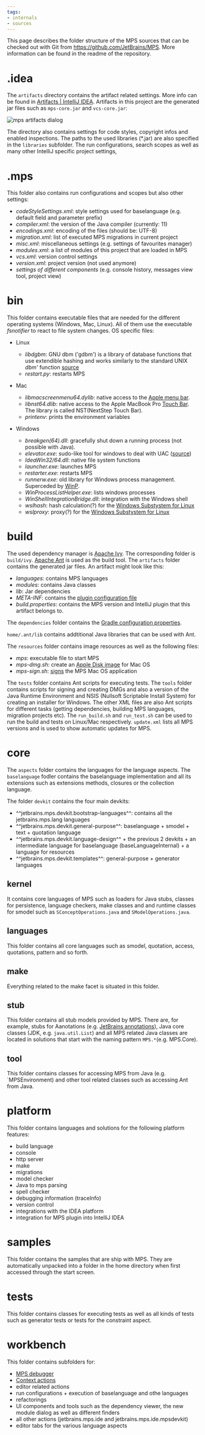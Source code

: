 ```yaml
---
tags:
- internals
- sources
---
```


This page describes the folder structure of the MPS sources that can be checked out with Git from https://github.com/JetBrains/MPS.
More information can be found in the readme of the repository.

# .idea

The `artifacts` directory contains the artifact related settings. More info can be found
in [Artifacts | IntelliJ IDEA](https://www.jetbrains.com/help/idea/working-with-artifacts.html). Artifacts in this project are the generated jar files
such as `mps-core.jar` and `vcs-core.jar`:

![mps artifacts dialog](mps_artifacts.png)

The directory also contains settings for code styles, copyright infos and enabled inspections. The paths to the used libraries (*.jar) are also specified in the `libraries` subfolder. The run configurations, search scopes as well as
many other IntelliJ specific project settings,

# .mps

This folder also contains run configurations and scopes but also other settings:

- *codeStyleSettings.xml*: style settings used for baselanguage (e.g. default field and parameter prefix)
- *compiler.xml*: the version of the Java compiler (currently: 11)
- *encodings.xml*: encoding of the files (should be: UTF-8)
- *migration.xml*: list of executed MPS migrations in current project 
- *misc.xml*: miscellaneous settings (e.g. settings of favourites manager)
- *modules.xml*: a list of modules of this project that are loaded in MPS
- *vcs.xml*: version control settings
- *version.xml*: project version (not used anymore)
- *settings of different components* (e.g. console history, messages view tool, project view)

# bin

This folder contains executable files that are needed for the different
operating systems (Windows, Mac, Linux). All of them use the executable *fsnotifier* to react to file system changes. OS specific files:

- Linux
    - *libdgbm*: GNU dbm ('gdbm') is a library of database functions that use extendible hashing and works similarly to the standard UNIX *dbm'* function [source](https://packages.debian.org/de/sid/libgdbm-dev)
    - *restart.py*: restarts MPS

- Mac
    - *libmacscreenmenu64.dylib*: native access to the [Apple menu bar](https://support.apple.com/guide/mac-help/menu-bar-mchlp1446/mac).
    - *libnst64.dlib*: native access to the Apple MacBook Pro [Touch Bar](https://support.apple.com/guide/mac-help/use-the-touch-bar-mchlbfd5b039/mac). The library is called NST(NextStep Touch Bar).
    - *printenv*: prints the environment variables
  
- Windows
    - *breakgen(64).dll*: gracefully shut down a running process (not possible with Java).
    - *elevator.exe*: sudo-like tool for windows to deal with UAC ([source](https://stackoverflow.com/questions/53023013/elevator-exe-in-android-studio-update))
    - *IdeaWin32/64.dll*: native file system functions
    - *launcher.exe*: launches MPS
    - *restarter.exe*: restarts MPS
    - *runnerw.exe*: old library for Windows process management. Superceded by [WinP](https://github.com/jenkinsci/winp).
    - *WinProcessListHelper.exe*: lists windows processes
    - *WinShellIntegrationBridge.dll*: integration with the Windows shell
    - *wslhash*: hash calculation(?) for the [Windows Substystem for Linux](https://www.jetbrains.com/help/idea/how-to-use-wsl-development-environment-in-product.html)
    - *wslproxy*: proxy(?) for the [Windows Substystem for Linux](https://www.jetbrains.com/help/idea/how-to-use-wsl-development-environment-in-product.html)

# build

The used dependency manager is [Apache Ivy](https://ant.apache.org/ivy/). The corresponding folder is `build/ivy`.
[Apache Ant](https://ant.apache.org/) is used as the build tool.
The `artifacts` folder contains the generated jar files. An artifact might look like this:

- *languages*: contains MPS languages
- *modules*: contains Java classes
- *lib*: Jar dependencies
- *META-INF*: contains the [plugin configuration file](https://plugins.jetbrains.com/docs/intellij/plugin-configuration-file.html)
- *build.properties*: contains the MPS version and IntelliJ plugin that this artifact belongs to.

The `dependencies` folder contains the [Gradle configuration properties](https://docs.gradle.org/current/userguide/build_environment.html#sec:gradle_configuration_properties).

`home/.ant/lib` contains addtitional Java libraries that can be used with Ant.

The `resources` folder contains image resources as well as the following files:

- *mps*: executable file to start MPS
- *mps-dmg.sh*: create an [Apple Disk image](https://www.howtogeek.com/362166/what-is-a-dmg-file-and-how-do-i-use-one/) for Mac OS
- *mps-sign.sh*: [signs](https://developer.apple.com/library/archive/documentation/Security/Conceptual/CodeSigningGuide/Introduction/Introduction.html) the MPS Mac OS application

The `tests` folder contains Ant scripts for executing tests.
The `tools` folder contains scripts for signing and creating DMGs and also
a version of the Java Runtime Environment and NSIS (Nullsoft Scriptable Install System) for creating an installer for Windows.
The other XML files are also Ant scripts for different tasks (getting dependencies, building MPS languages, migration projects etc).
The `run_build.sh` and `run_test.sh` can be used to run the build and tests
on Linux/Mac respectively. `update.xml` lists all MPS versions and is used to show automatic updates for MPS.

# core

The `aspects` folder contains the languages for the language aspects.
The `baselanguage` fodler contains the baselanguage implementation and all its extensions such as extensions methods, closures or the collection language.

The folder `devkit` contains the four main devkits:

- ^^jetbrains.mps.devkit.bootstrap-languages^^: contains all the jetbrains.mps.lang languages
- ^^jetbrains.mps.devkit.general-purpose^^: baselanguage + smodel + text +  quotation language
- ^^jetbrains.mps.devkit.language-design^^ + the previous 2 devkits + an intermediate language for baselanguage (baseLanguageInternal) + a language for resources
- ^^jetbrains.mps.devkit.templates^^: general-purpose + generator languages

## kernel

It contains core languages of MPS such as loaders for Java stubs, classes for persistence, language checkers,
make classes and and runtime classes for smodel such as `SConceptOperations.java` and `SModelOperations.java`.  

## languages

This folder contains all core languages such as smodel, quotation, access, quotations, pattern and so forth.

## make

Everything related to the make facet is situated in this folder.

## stub

This folder contains all stub models provided by MPS. There are, for example, stubs for Aanotations (e.g. [JetBrains annotations](https://github.com/JetBrains/java-annotations)), Java core classes (JDK, e.g. `java.util.List`) and all MPS related Java classes are located in solutions that start with the naming pattern `MPS.*`(e.g. MPS.Core).

## tool

This folder contains classes for accessing MPS from Java (e.g. `MPSEnvironment) and other tool related classes such as accessing Ant from Java.

# platform

This folder contains languages and solutions for the following platform features:

- build language
- console
- http server
- make
- migrations
- model checker
- Java to mps parsing
- spell checker
- debugging information (traceInfo)
- version control
- integrations with the IDEA platform
- integration for MPS plugin into IntelliJ IDEA

# samples

This folder contains the samples that are ship with MPS. They are automatically unpacked into a folder in the home directory when first accessed through the start screen.

# tests

This folder contains classes for executing tests as well as all kinds of tests such as generator tests or tests for the constraint aspect.

# workbench

This folder contains subfolders for:

- [MPS debugger](https://www.jetbrains.com/help/mps/using-mps-debugger.html)
- [Context actions](https://www.jetbrains.com/help/mps/context-actions-tool.html)
- editor related actions
- run configurations + execution of baselanguage and othe languages
- refactorings
- UI components and tools such as the dependency viewer, the new module dialog as well as different finders
- all other actions (jetbrains.mps.ide and jetbrains.mps.ide.mpsdevkit)
- editor tabs for the various language aspects